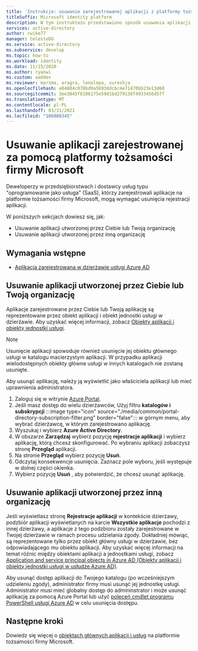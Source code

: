 ```yaml
---
title: 'Instrukcje: usuwanie zarejestrowanej aplikacji z platformy tożsamości firmy Microsoft | Azure'
titleSuffix: Microsoft identity platform
description: W tym instruktażu przedstawiono sposób usuwania aplikacji zarejestrowanej za pomocą platformy tożsamości firmy Microsoft.
services: active-directory
author: rwike77
manager: CelesteDG
ms.service: active-directory
ms.subservice: develop
ms.topic: how-to
ms.workload: identity
ms.date: 11/15/2020
ms.author: ryanwi
ms.custom: aaddev
ms.reviewer: marsma, aragra, lenalepa, sureshja
ms.openlocfilehash: e04884c078bd9a5693ddcbc4e71470bb23e13d60
ms.sourcegitcommit: 3ee3045f6106175e59d1bd279130f4933456d5ff
ms.translationtype: MT
ms.contentlocale: pl-PL
ms.lasthandoff: 03/31/2021
ms.locfileid: "106080345"
---
```

# <a name="how-to-remove-an-application-registered-with-the-microsoft-identity-platform"></a>Usuwanie aplikacji zarejestrowanej za pomocą platformy tożsamości firmy Microsoft

Deweloperzy w przedsiębiorstwach i dostawcy usług typu "oprogramowanie jako usługa" (SaaS), którzy zarejestrowali aplikacje na platformie tożsamości firmy Microsoft, mogą wymagać usunięcia rejestracji aplikacji.

W poniższych sekcjach dowiesz się, jak:

* Usuwanie aplikacji utworzonej przez Ciebie lub Twoją organizację
* Usuwanie aplikacji utworzonej przez inną organizację

## <a name="prerequisites"></a>Wymagania wstępne

* [Aplikacja zarejestrowana w dzierżawie usługi Azure AD](quickstart-register-app.md)

## <a name="remove-an-application-authored-by-you-or-your-organization"></a>Usuwanie aplikacji utworzonej przez Ciebie lub Twoją organizację

Aplikacje zarejestrowane przez Ciebie lub Twoją aplikację są reprezentowane przez obiekt aplikacji i obiekt jednostki usługi w dzierżawie. Aby uzyskać więcej informacji, zobacz [Obiekty aplikacji i obiekty jednostki usługi](./app-objects-and-service-principals.md).

> [!NOTE]
> Usunięcie aplikacji spowoduje również usunięcie jej obiektu głównego usługi w katalogu macierzystym aplikacji. W przypadku aplikacji wielodostępnych obiekty główne usługi w innych katalogach nie zostaną usunięte.

Aby usunąć aplikację, należy ją wyświetlić jako właściciela aplikacji lub mieć uprawnienia administratora.

1. Zaloguj się w witrynie <a href="https://portal.azure.com/" target="_blank">Azure Portal</a>.
1. Jeśli masz dostęp do wielu dzierżawców, Użyj filtru **katalogów i subskrypcji** :::image type="icon" source="./media/common/portal-directory-subscription-filter.png" border="false"::: w górnym menu, aby wybrać dzierżawcę, w którym zarejestrowano aplikację.
1. Wyszukaj i wybierz **Azure Active Directory**. 
1. W obszarze **Zarządzaj** wybierz pozycję **rejestracje aplikacji**  i wybierz aplikację, którą chcesz skonfigurować. Po wybraniu aplikacji zobaczysz stronę **Przegląd** aplikacji.
1. Na stronie **Przegląd** wybierz pozycję **Usuń**.
1. Odczytaj konsekwencje usunięcia.  Zaznacz pole wyboru, jeśli występuje w dolnej części okienka.
1. Wybierz pozycję **Usuń** , aby potwierdzić, że chcesz usunąć aplikację.

## <a name="remove-an-application-authored-by-another-organization"></a>Usuwanie aplikacji utworzonej przez inną organizację

Jeśli wyświetlasz stronę **Rejestracje aplikacji** w kontekście dzierżawy, podzbiór aplikacji wyświetlanych na karcie **Wszystkie aplikacje** pochodzi z innej dzierżawy, a aplikacje z tego podzbioru zostały zarejestrowane w Twojej dzierżawie w ramach procesu udzielania zgody. Dokładniej mówiąc, są reprezentowane tylko przez obiekt główny usługi w dzierżawie, bez odpowiadającego mu obiektu aplikacji. Aby uzyskać więcej informacji na temat różnic między obiektami aplikacji a jednostkami usługi, zobacz [Application and service principal objects in Azure AD (Obiekty aplikacji i obiekty jednostki usługi w usłudze Azure AD)](./app-objects-and-service-principals.md).

Aby usunąć dostęp aplikacji do Twojego katalogu (po wcześniejszym udzieleniu zgody), administrator firmy musi usunąć jej jednostkę usługi. Administrator musi mieć globalny dostęp do admininstrator i może usunąć aplikację za pomocą Azure Portal lub użyć [poleceń cmdlet programu PowerShell usługi Azure AD](/previous-versions/azure/jj151815(v=azure.100)) w celu usunięcia dostępu.

## <a name="next-steps"></a>Następne kroki

Dowiedz się więcej o [obiektach głównych aplikacji i usług](app-objects-and-service-principals.md) na platformie tożsamości firmy Microsoft.
